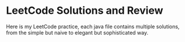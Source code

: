 # LeetCode Solutions and Review
Here is my LeetCode practice, each java file contains multiple solutions, from the simple but naive to elegant but sophisticated way.
